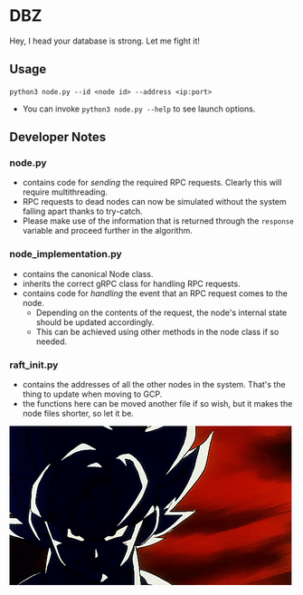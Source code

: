 # DBZ

Hey, I head your database is strong. Let me fight it!

## Usage
`python3 node.py --id <node id> --address <ip:port>`
  - You can invoke `python3 node.py --help` to see launch options.

## Developer Notes

### node.py
- contains code for _sending_ the required RPC requests. Clearly this will require multithreading.
- RPC requests to dead nodes can now be simulated without the system
falling apart thanks to try-catch.
- Please make use of the information that is returned through the `response` variable and proceed further in the algorithm.

### node_implementation.py
- contains the canonical Node class.
- inherits the correct gRPC class for handling RPC requests.
- contains code for _handling_ the event that an RPC request comes to the node. 
  - Depending on the contents of the request, the node's internal state should be 
  updated accordingly. 
  - This can be achieved using other methods in the node class
  if so needed.

### raft_init.py
- contains the addresses of all the other
nodes in the system. That's the thing to update when
moving to GCP.
- the functions here can be moved another file if so wish, but it makes the node
files shorter, so let it be.

![ultra instinct theme plays](dbz.gif)
